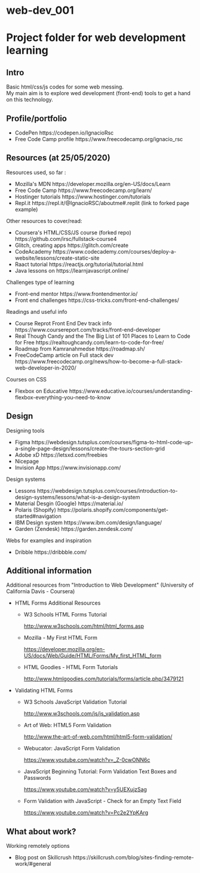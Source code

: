 # web-dev_001
<h1>Project folder for web development learning</h1>

<h2> Intro </h2>
<p>
Basic html/css/js codes for some web messing.
<br>
My main aim is to explore wed development (front-end) tools to get a hand on this technology.</p>

<h2>Profile/portfolio</h2>
<ul>
<li>CodePen https://codepen.io/IgnacioRsc</li>
<li>Free Code Camp profile https://www.freecodecamp.org/ignacio_rsc </li>
</ul>
<h2> Resources (at 25/05/2020)</h2>
<p> 
 Resources used, so far :
<ul>
<li>Mozilla's MDN https://developer.mozilla.org/en-US/docs/Learn</li>
<li>Free Code Camp https://www.freecodecamp.org/learn/</li> 
<li>Hostinger tutorials https://www.hostinger.com/tutorials </li>
<li> Repl.it https://repl.it/@IgnacioRSC/aboutme#.replit (link to forked page example)</li>
 </ul>
 
 Other resources to cover/read:
 <ul>
  <li>Coursera's HTML/CSS/JS course (forked repo) https://github.com/irsc/fullstack-course4 </li>
  <li>Glitch, creating apps https://glitch.com/create</li>
  <li>CodeAcademy https://www.codecademy.com/courses/deploy-a-website/lessons/create-static-site</li>
 <li> Raact tutorial https://reactjs.org/tutorial/tutorial.html </li>
 <li> Java lessons on https://learnjavascript.online/ </li>
 </ul>
 Challenges type of learning
 <ul>
 <li>Front-end mentor https://www.frontendmentor.io/</li>
 <li>Front end challenges https://css-tricks.com/front-end-challenges/</li>
</ul>
 Readings and useful info
 <ul>  
  <li>Course Reprot Front End Dev track info https://www.coursereport.com/tracks/front-end-developer</li>
  <li>Real Though Candy and the The Big List of 101 Places to Learn to Code for Free https://realtoughcandy.com/learn-to-code-for-free/</li>
  <li> Roadmap from Kamranahmedse https://roadmap.sh/</li>
  <li> FreeCodeCamp article on Full stack dev https://www.freecodecamp.org/news/how-to-become-a-full-stack-web-developer-in-2020/</li>
  </ul>

  
  Courses on CSS
  <ul>
 <li>Flexbox on Educative https://www.educative.io/courses/understanding-flexbox-everything-you-need-to-know</li>
 </ul>
 
 <h2>Design</h2>
 Designing tools
 <ul>
 <li> Figma https://webdesign.tutsplus.com/courses/figma-to-html-code-up-a-single-page-design/lessons/create-the-tours-section-grid</li>
 <li> Adobe xD https://letsxd.com/freebies</li>
 <li> Nicepage </li>
 <li> Invision App https://www.invisionapp.com/ </li>
 </ul>
 
 Design systems
 <ul>
 <li>Lessons https://webdesign.tutsplus.com/courses/introduction-to-design-systems/lessons/what-is-a-design-system</li>
 <li>Material Desgin (Google) https://material.io/</li>
 <li>Polaris (Shopify) https://polaris.shopify.com/components/get-started#navigation</li>
 <li>IBM Design system https://www.ibm.com/design/language/</li>
 <li> Garden (Zendesk) https://garden.zendesk.com/</li>
 </ul>
 
 Webs for examples and inspiration
 <ul>
 <li> Dribble https://dribbble.com/</li>
</ul>
 
 <h2>Additional information</h2>
 
 Additional resources from "Introduction to Web Development" (University of California Davis - Coursera)
 <ul>
 <li>HTML Forms Additional Resources</li>
 <ul>
  <li>W3 Schools HTML Forms Tutorial</li>

http://www.w3schools.com/html/html_forms.asp

<li>Mozilla - My First HTML Form</li>

https://developer.mozilla.org/en-US/docs/Web/Guide/HTML/Forms/My_first_HTML_form

<li>HTML Goodies - HTML Form Tutorials</li>

http://www.htmlgoodies.com/tutorials/forms/article.php/3479121
</ul>
<li>Validating HTML Forms</li>
<ul>
 <li>W3 Schools JavaScript Validation Tutorial</li>

http://www.w3schools.com/js/js_validation.asp

<li>Art of Web: HTML5 Form Validation</li>

http://www.the-art-of-web.com/html/html5-form-validation/

<li>Webucator: JavaScript Form Validation</li>

https://www.youtube.com/watch?v=_Z-0cwONN6c

<li>JavaScript Beginning Tutorial: Form Validation Text Boxes and Passwords</li>

https://www.youtube.com/watch?v=y5UEXujzSag

<li>Form Validation with JavaScript - Check for an Empty Text Field</li>

https://www.youtube.com/watch?v=Pc2e2YpKArg
</ul>
</ul>
 
</p>

<h2>What about work?</h2>  
  Working remotely options
  <ul>
 <li>Blog post on Skillcrush https://skillcrush.com/blog/sites-finding-remote-work/#general</li>
 </ul>
